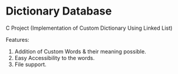 # Dictionary Database
C Project (Implementation of Custom Dictionary Using Linked List) <br>

Features:<br>
1. Addition of Custom Words & their meaning possible.<br>
2. Easy Accessibility to the words.<br>
3. File support. 
